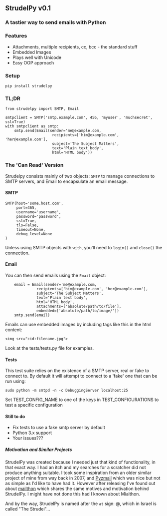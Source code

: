## StrudelPy v0.1
### A tastier way to send emails with Python

### Features
* Attachments, multiple recipients, cc, bcc - the standard stuff
* Embedded Images
* Plays well with Unicode
* Easy OOP approach


### Setup

```
pip install strudelpy
```

### TL;DR

```
from strudelpy import SMTP, Email

smtpclient = SMTP('smtp.example.com', 456, 'myuser', 'muchsecret', ssl=True)
with smtpclient as smtp:
    smtp.send(Email(sender='me@example.com,
                     recipients=['him@example.com', 'her@example.com'],
                     subject='The Subject Matters',
                     text='Plain text body',
                     html='HTML body'))
```

### The 'Can Read' Version

Strudelpy consists mainly of two objects: `SMTP` to manage connections to SMTP
servers, and Email to encapsulate an email message.


#### SMTP

```
SMTP(host='some.host.com',
     port=465,
     username='username',
     password='password',
     ssl=True,
     tls=False,
     timeout=None,
     debug_level=None
)
```

Unless using SMTP objects with `with`, you'll need to `login()` and `close()` the connection.


#### Email

You can then send emails using the `Email` object:
```
    email = Email(sender='me@example.com,
              recipients=['him@example.com', 'her@example.com'],
              subject='The Subject Matters',
              text='Plain text body',
              html='HTML body',
              attachments=['absolute/path/to/file'],
              embedded=['absolute/path/to/image/'])
    smtp.send(email)
```

Emails can use embedded images by including tags like this in the html content:

```
<img src="cid:filename.jpg">
```

Look at the tests/tests.py file for examples.


#### Tests

This test suite relies on the existence of a SMTP server, real or fake to connect to.
By default it will attempt to connect to a 'fake' one that can be run using:

`sudo python -m smtpd -n -c DebuggingServer localhost:25`

Set TEST_CONFIG_NAME to one of the keys in TEST_CONFIGURATIONS to test a specific configuration


#### Still to do

* Fix tests to use a fake smtp server by default
* Python 3.x support
* Your issues???

##### Motivation and Similar Projects
StrudelPy was created because I needed just that kind of functionality, in that exact way. I had an itch and my searches for a scratcher did not produce anything suitable. I took some inspiration from an older similar project of mine from way back in 2007, and [Pyzmail](http://www.magiksys.net/pyzmail/) which was nice but not as simple as I'd like to have had it. However after releasing I've found out about  [mailthon](https://github.com/eugene-eeo/mailthon) which shares the same motives and motivation behind StrudelPy. I might have not done this had I known about Mialthon.   

And by the way, StrudelPy is named after the `at` sign: @, which in Israel is called "The Strudel"...

